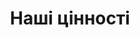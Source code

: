 ---
title: Наші цінності
seoTitle: Наші цінності | VP Production
seoDescription: Наші цінності. Наші погляди. Наш маніфест. ➤ Те, що характеризує наш підхід до створення аудіо та ведення бізнесу загалом. Це допоможе вам краще нас зрозуміти.
layout: our-values
type: page
---
